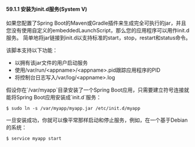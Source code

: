 #### 59.1.1 安装为init.d服务\(System V\)

如果您配置了Spring Boot的Maven或Gradle插件来生成完全可执行的jar，并且您没有使用自定义的embeddedLaunchScript，那么您的应用程序可以用作init.d服务。 简单地将jar链接到init.d以支持标准的start，stop，restart和status命令。

该脚本支持以下功能：

* 以拥有该jar文件的用户启动服务
* 使用/var/run/&lt;appname&gt;/&lt;appname&gt;.pid跟踪应用程序的PID
* 将控制台日志写入/var/log/&lt;appname&gt;.log

假设你在\`/var/myapp\`目录安装了一个Spring Boot应用，只需要建立符号连接就能将Spring Boot应用安装成\`init.d\`服务：

```
$ sudo ln -s /var/myapp/myapp.jar /etc/init.d/myapp
```

一旦安装成功，你就可以像平常那样启动和停止服务，例如，在一个基于Debian的系统：

```
$ service myapp start
```



